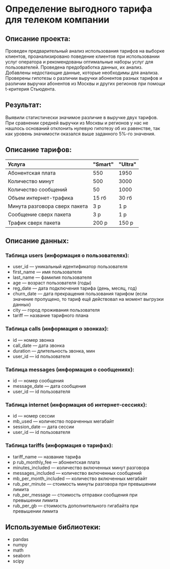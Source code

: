 # Определение выгодного тарифа для телеком компании
## Описание проекта:
Проведен предварительный анализ использования тарифов на выборке клиентов, проанализировано поведение клиентов при использовании услуг оператора и рекомендованы оптимальные наборы услуг для пользователей. Проведена предобработка данных, их анализ. Добавлены недостающие данные, которые необходимы для анализа. Проверены гипотезы о различии выручки абонентов разных тарифов и различии выручки абонентов из Москвы и других регионов при помощи t-критерия Стьюдента.
## Результат:
Выявили статистически значимое различие в выручке двух тарифов. При сравнении средней выручки из Москвы и регионов у нас не нашлось оснований отклонить нулевую гипотезу об их равенстве, так как уровень значимости оказался выше заданного 5%-го значения.  
## Описание тарифов:
| Услуга | "Smart" | "Ultra"|
|:----|:----|:----------|
|Абонентская плата|550|1950|
|Количество минут|500|3000|
|Количество сообщений|50|1000|
|Объем интернет-трафика|15 гб| 30 гб|
|Минута разговора сверх пакета| 3 р|1 р|
|Сообщение сверх пакета| 3 р|1 р|
|Трафик сверх пакета|200 р|150 р|

## Описание данных:
### Таблица users (информация о пользователях):
- user_id — уникальный идентификатор пользователя
- first_name — имя пользователя
- last_name — фамилия пользователя
- age — возраст пользователя (годы)
- reg_date — дата подключения тарифа (день, месяц, год)
- churn_date — дата прекращения пользования тарифом (если значение пропущено, то тариф ещё действовал на момент выгрузки данных)
- city — город проживания пользователя
- tariff — название тарифного плана

### Таблица calls (информация о звонках):
- id — номер звонка
- call_date — дата звонка
- duration — длительность звонка, мин
- user_id — id пользователя

### Таблица messages (информация о сообщениях):
- id — номер сообщения
- message_date — дата сообщения
- user_id — id пользователя

### Таблица internet (информация об интернет-сессиях):
- id — номер сессии
- mb_used — количество пораченных мегабайт
- session_date — дата сессии
- user_id — id пользователя

### Таблица tariffs (информация о тарифах):
- tariff_name — название тарифа
- p rub_monthly_fee — абонентская плата 
- minutes_included — количество включенных минут разговора 
- messages_included — количество включенных сообщений 
- mb_per_month_included — количество включенных мегабайт
- rub_per_minute — стоимость минуты разговора при превышении лимита
- rub_per_message — стоимость отправки сообщения при превышении лимита
- rub_per_gb — стоимость дополнительного гигабайта при превышении лимита

## Используемые библиотеки:
- pandas
- numpy
- math
- seaborn
- scipy
